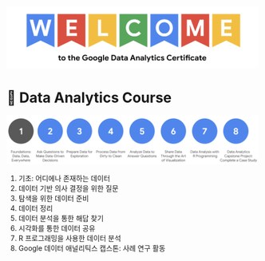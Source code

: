 ![welcometogcc](./img/welcometogcc.png)

# 📅 Data Analytics Course
![gcccourse](./img/gcccourse.png)

1. 기초: 어디에나 존재하는 데이터
2. 데이터 기반 의사 결정을 위한 질문
3. 탐색을 위한 데이터 준비
4. 데이터 정리
5. 데이터 분석을 통한 해답 찾기
6. 시각화를 통한 데이터 공유
7. R 프로그래밍을 사용한 데이터 분석
8. Google 데이터 애널리틱스 캡스톤: 사례 연구 활동
